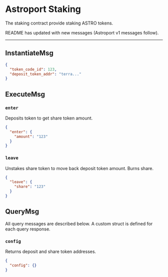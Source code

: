 # Astroport Staking

The staking contract provide staking ASTRO tokens.

README has updated with new messages (Astroport v1 messages follow).

---

## InstantiateMsg

```json
{
  "token_code_id": 123,
  "deposit_token_addr": "terra..."
}
```

## ExecuteMsg

### `enter`

Deposits token to get share token amount.

```json
{
  "enter": {
    "amount": "123"
  }
}
```

### `leave`

Unstakes share token to move back deposit token amount. Burns share.

```json
{
  "leave": {
    "share": "123"
  }
}
```

## QueryMsg

All query messages are described below. A custom struct is defined for each query response.

### `config`

Returns deposit and share token addresses.

```json
{
  "config": {}
}
```
